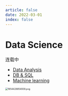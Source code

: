 ```yaml
---
article: false
date: 2022-03-01
index: false
---
```


# Data Science

连载中

- [Data Analysis](da/)
- [DB & SQL](db/)
- [Machine learning](ml/)

<img src="https://pic.hanjiaming.com.cn/2022/06/05/cffc135fe481a.png" alt="1654428854938.png" style="zoom:50%;" />

